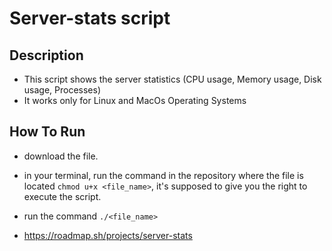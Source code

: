 # Server-stats script
## Description
- This script shows the server statistics (CPU usage, Memory usage, Disk usage, Processes)
- It works only for Linux and MacOs Operating Systems
## How To Run
- download the file.
- in your terminal, run the command in the repository where the file is located `chmod u+x <file_name>`, it's supposed to give you the right to execute the script.
- run the command `./<file_name>`

- https://roadmap.sh/projects/server-stats